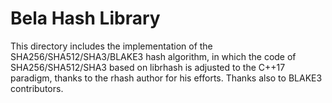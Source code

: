 # Bela Hash Library

This directory includes the implementation of the SHA256/SHA512/SHA3/BLAKE3 hash algorithm, in which the code of SHA256/SHA512/SHA3 based on librhash is adjusted to the C++17 paradigm, thanks to the rhash author for his efforts. Thanks also to BLAKE3 contributors.